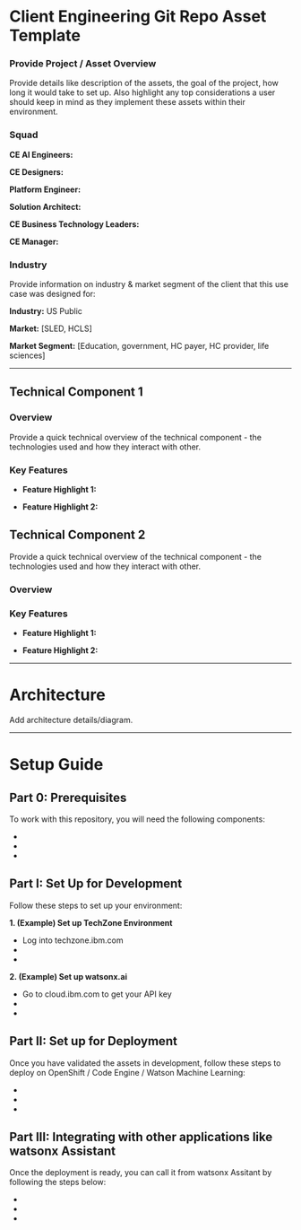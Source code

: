 # Client Engineering Git Repo Asset Template

### Provide Project / Asset Overview 

Provide details like description of the assets, the goal of the project, how long it would take to set up. Also highlight any top considerations a user should keep in mind as they implement these assets within their environment.

### Squad

**CE AI Engineers:**

**CE Designers:**

**Platform Engineer:**

**Solution Architect:**

**CE Business Technology Leaders:**

**CE Manager:**


### Industry 

Provide information on industry & market segment of the client that this use case was designed for:

**Industry:** US Public

**Market:** [SLED, HCLS]

**Market Segment:** [Education, government, HC payer, HC provider, life sciences]

----

## Technical Component 1

### Overview

Provide a quick technical overview of the technical component - the technologies used and how they interact with other.

### Key Features

- **Feature Highlight 1:** 

- **Feature Highlight 2:** 

## Technical Component 2

Provide a quick technical overview of the technical component - the technologies used and how they interact with other.

### Overview 

### Key Features

- **Feature Highlight 1:** 

- **Feature Highlight 2:** 

----
# Architecture 

Add architecture details/diagram.

----
# Setup Guide

## Part 0: Prerequisites

To work with this repository, you will need the following components:

-
-
-

##  Part I: Set Up for Development

Follow these steps to set up your environment:

**1. (Example) Set up TechZone Environment**
- Log into techzone.ibm.com
-
-

**2. (Example) Set up watsonx.ai**
- Go to cloud.ibm.com to get your API key
-
-


## Part II: Set up for Deployment

Once you have validated the assets in development, follow these steps to deploy on OpenShift / Code Engine / Watson Machine Learning:

-
-
-


## Part III: Integrating with other applications like watsonx Assistant

Once the deployment is ready, you can call it from watsonx Assitant by following the steps below:

-
-
-

